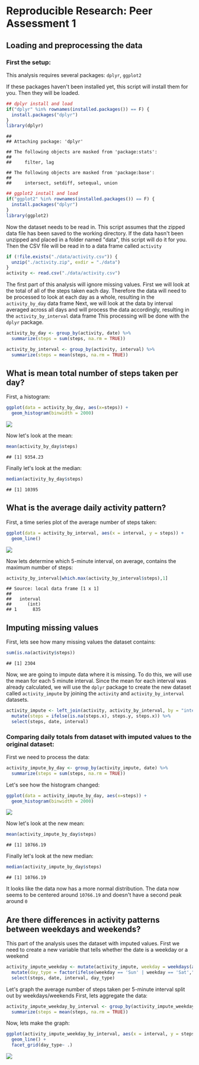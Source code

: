 # Reproducible Research: Peer Assessment 1

## Loading and preprocessing the data
### First the setup:
This analysis requires several packages: `dplyr`, `ggplot2`

If these packages haven't been installed yet, this script will install them for you.
Then they will be loaded.


```r
## dplyr install and load
if("dplyr" %in% rownames(installed.packages()) == F) {
  install.packages("dplyr")
}
library(dplyr)
```

```
## 
## Attaching package: 'dplyr'
```

```
## The following objects are masked from 'package:stats':
## 
##     filter, lag
```

```
## The following objects are masked from 'package:base':
## 
##     intersect, setdiff, setequal, union
```

```r
## ggplot2 install and load
if("ggplot2" %in% rownames(installed.packages()) == F) {
  install.packages("dplyr")
}
library(ggplot2)
```

Now the dataset needs to be read in. 
This script assumes that the zipped data file has been saved to the working directory.
If the data hasn't been unzipped and placed in a folder named "data", this script will do it for you.
Then the CSV file will be read in to a data frame called `activity`


```r
if (!file.exists("./data/activity.csv")) {
  unzip("./activity.zip", exdir = "./data")
}
activity <- read.csv("./data/activity.csv")
```

The first part of this analysis will ignore missing values. 
First we will look at the total of all of the steps taken each day.
Therefore the data will need to be processed to look at each day as a whole, 
resulting in the `activity_by_day` data frame
Next, we will look at the data by interval averaged across all days and will 
process the data accordingly, resulting in the `activity_by_interval` data frame
This processing will be done with the `dplyr` package.


```r
activity_by_day <- group_by(activity, date) %>%
  summarize(steps = sum(steps, na.rm = TRUE))

activity_by_interval <- group_by(activity, interval) %>%
  summarize(steps = mean(steps, na.rm = TRUE))
```

## What is mean total number of steps taken per day?
First, a histogram:


```r
ggplot(data = activity_by_day, aes(x=steps)) +
  geom_histogram(binwidth = 2000)
```

![](PA1_template_files/figure-html/unnamed-chunk-4-1.png)

Now let's look at the mean:

```r
mean(activity_by_day$steps)
```

```
## [1] 9354.23
```

Finally let's look at the median:

```r
median(activity_by_day$steps)
```

```
## [1] 10395
```

## What is the average daily activity pattern?
First, a time series plot of the average number of steps taken:


```r
ggplot(data = activity_by_interval, aes(x = interval, y = steps)) +
  geom_line()
```

![](PA1_template_files/figure-html/unnamed-chunk-7-1.png)

Now lets determine which 5-minute interval, on average, contains the maximum number of steps:

```r
activity_by_interval[which.max(activity_by_interval$steps),1]
```

```
## Source: local data frame [1 x 1]
## 
##   interval
##      (int)
## 1      835
```

## Imputing missing values

First, lets see how many missing values the dataset contains:

```r
sum(is.na(activity$steps))
```

```
## [1] 2304
```

Now, we are going to impute data where it is missing. To do this, we will use the mean for each 5 minute interval.
Since the mean for each interval was already calculated, we will use the `dplyr` package to create the new dataset called `activity_impute` by joining the `activity` and `activity_by_interval` datasets.


```r
activity_impute <- left_join(activity, activity_by_interval, by = "interval") %>%
  mutate(steps = ifelse(is.na(steps.x), steps.y, steps.x)) %>%
  select(steps, date, interval)
```

### Comparing daily totals from dataset with imputed values to the original dataset:
First we need to process the data:


```r
activity_impute_by_day <- group_by(activity_impute, date) %>%
  summarize(steps = sum(steps, na.rm = TRUE))
```

Let's see how the histogram changed:


```r
ggplot(data = activity_impute_by_day, aes(x=steps)) +
  geom_histogram(binwidth = 2000)
```

![](PA1_template_files/figure-html/unnamed-chunk-12-1.png)

Now let's look at the new mean:

```r
mean(activity_impute_by_day$steps)
```

```
## [1] 10766.19
```

Finally let's look at the new median:

```r
median(activity_impute_by_day$steps)
```

```
## [1] 10766.19
```
It looks like the data now has a more normal distribution. The data now seems to be centered around `10766.19` and doesn't have a second peak around `0`

## Are there differences in activity patterns between weekdays and weekends?
This part of the analysis uses the dataset with imputed values.
First we need to create a new variable that tells whether the date is a weekday or a weekend

```r
activity_impute_weekday <- mutate(activity_impute, weekday = weekdays(as.Date(date), abbreviate = T)) %>%
  mutate(day_type = factor(ifelse(weekday == 'Sun' | weekday == 'Sat',"weekend","weekday"))) %>%
  select(steps, date, interval, day_type)
```


Let's graph the average number of steps taken per 5-minute interval split out by weekdays/weekends
First, lets aggregate the data:

```r
activity_impute_weekday_by_interval <- group_by(activity_impute_weekday, day_type, interval) %>%
  summarize(steps = mean(steps, na.rm = TRUE))
```

Now, lets make the graph:

```r
ggplot(activity_impute_weekday_by_interval, aes(x = interval, y = steps)) +
  geom_line() +
  facet_grid(day_type~ .)
```

![](PA1_template_files/figure-html/unnamed-chunk-17-1.png)














